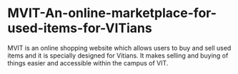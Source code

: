 # MVIT-An-online-marketplace-for-used-items-for-VITians
MVIT is an online shopping website which allows users to buy and sell used items and it is specially designed for Vitians. It makes selling and buying of things easier and accessible within the campus of VIT.
